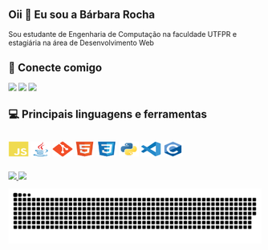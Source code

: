## Oii 👋 Eu sou a Bárbara Rocha 

Sou estudante de Engenharia de Computação na faculdade UTFPR e estagiária na área de Desenvolvimento Web

## 📌 Conecte comigo

<div>
  
 <a href="https://www.linkedin.com/in/bárbara-eduarda-rocha-a6205a213/" target="_blank"><img src="https://img.shields.io/badge/-LinkedIn-%230077B5?style=for-the-badge&logo=linkedin&logoColor=white" target="_blank"></a> 
 <a href="https://instagram.com/barbararocha__" target="_blank"><img src="https://img.shields.io/badge/-Instagram-%23E4405F?style=for-the-badge&logo=instagram&logoColor=white"        target="_blank"></a>
 <a href = "barbara.edu.rocha13@gmail.com"><img src="https://img.shields.io/badge/-Gmail-%23333?style=for-the-badge&logo=gmail&logoColor=white" target="_blank"></a>
  
</div>

## 💻 Principais linguagens e ferramentas

<div style="display: inline_block"><br>
  
  <img align="center" alt="Barbara-Js" height="30" width="40" src="https://raw.githubusercontent.com/devicons/devicon/master/icons/javascript/javascript-plain.svg">
  <img align="center" alt="Barbara-Java" height="30" width="40" src="https://github.com/devicons/devicon/blob/master/icons/java/java-original.svg"> 
  <img align="center" alt="Barbara-Git" height="30" width="40" src="https://github.com/devicons/devicon/blob/master/icons/git/git-original.svg">
  <img align="center" alt="Barbara-HTML" height="30" width="40" src="https://raw.githubusercontent.com/devicons/devicon/master/icons/html5/html5-original.svg">
  <img align="center" alt="Barbara-CSS" height="30" width="40" src="https://raw.githubusercontent.com/devicons/devicon/master/icons/css3/css3-original.svg">
  <img align="center" alt="Barbara-Python" height="30" width="40" src="https://raw.githubusercontent.com/devicons/devicon/master/icons/python/python-original.svg">
  <img align="center" alt="Barbara-VSCode" height="30" width="40" src="https://github.com/devicons/devicon/blob/master/icons/vscode/vscode-original.svg">
  <img align="center" alt="Barbara-C" height="30" width="40" src="https://github.com/devicons/devicon/blob/master/icons/c/c-original.svg">
  
</div>

##

<div>
  
  <a href="https://github.com/eduarda-rocha">
  <img height="148em" src="https://github-readme-stats.vercel.app/api?username=eduarda-rocha&show_icons=true&theme=dracula&include_all_commits=true&count_private=true"/>
  <img height="148em" src="https://github-readme-stats.vercel.app/api/top-langs/?username=eduarda-rocha&layout=compact&langs_count=7&theme=dracula"/>
    
</div>

![Snake animation](https://github.com/eduarda-rocha/eduarda-rocha/blob/output/github-contribution-grid-snake.svg)


